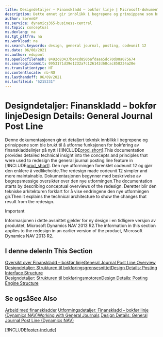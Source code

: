 ```yaml
---
title: Designdetaljer – Finanskladd – bokfør linje | Microsoft-dokumentasjon
description: Dette emnet gir innblikk i begrepene og prinsippene som brukes til å utforme funksjonen for bokføring av finanskladdelinjer på nytt i Business Central.
author: SorenGP
ms.service: dynamics365-business-central
ms.topic: conceptual
ms.devlang: na
ms.tgt_pltfrm: na
ms.workload: na
ms.search.keywords: design, general journal, posting, codeunit 12
ms.date: 06/08/2021
ms.author: edupont
ms.openlocfilehash: 8492c83437be4cd850bafdaaa5dc70d00a075674
ms.sourcegitcommit: 0953171d39e1232a7c126142d68cac858234a20e
ms.translationtype: HT
ms.contentlocale: nb-NO
ms.lasthandoff: 06/09/2021
ms.locfileid: "6215231"
---
```

# <a name="design-details-general-journal-post-line"></a><span data-ttu-id="8d1ce-103">Designdetaljer: Finanskladd – bokfør linje</span><span class="sxs-lookup"><span data-stu-id="8d1ce-103">Design Details: General Journal Post Line</span></span>

<span data-ttu-id="8d1ce-104">Denne dokumentasjonen gir et detaljert teknisk innblikk i begrepene og prinsippene som ble brukt til å utforme funksjonen for bokføring av finanskladdelinjer på nytt i [!INCLUDE[prod_short](includes/prod_short.md)].</span><span class="sxs-lookup"><span data-stu-id="8d1ce-104">This documentation provides detailed technical insight into the concepts and principles that were used to redesign the general journal posting line feature in [!INCLUDE[prod_short](includes/prod_short.md)].</span></span> <span data-ttu-id="8d1ce-105">Den nye utformingen forenklet codeunit 12 og gjør den enklere å vedlikeholde.</span><span class="sxs-lookup"><span data-stu-id="8d1ce-105">The redesign made codeunit 12 simpler and more maintainable.</span></span> <span data-ttu-id="8d1ce-106">Dokumentasjonen begynner med beskrivelse av begrepsmessige oversikter over den nye utformingen.</span><span class="sxs-lookup"><span data-stu-id="8d1ce-106">The documentation starts by describing conceptual overviews of the redesign.</span></span> <span data-ttu-id="8d1ce-107">Deretter blir den tekniske arkitekturen forklart for å vise endringene den nye utformingen gir.</span><span class="sxs-lookup"><span data-stu-id="8d1ce-107">Then it explains the technical architecture to show the changes that result from the redesign.</span></span>  

> [!IMPORTANT]
> <span data-ttu-id="8d1ce-108">Informasjonen i dette avsnittet gjelder for ny design i en tidligere versjon av produktet, Microsoft Dynamics NAV 2013 R2.</span><span class="sxs-lookup"><span data-stu-id="8d1ce-108">The information in this section applies to the redesign in an earlier version of the product, Microsoft Dynamics NAV 2013 R2.</span></span>

## <a name="in-this-section"></a><span data-ttu-id="8d1ce-109">I denne delen</span><span class="sxs-lookup"><span data-stu-id="8d1ce-109">In This Section</span></span>

[<span data-ttu-id="8d1ce-110">Oversikt over Finanskladd – bokfør linje</span><span class="sxs-lookup"><span data-stu-id="8d1ce-110">General Journal Post Line Overview</span></span>](design-details-general-journal-post-line-overview.md)  
[<span data-ttu-id="8d1ce-111">Designdetaljer: Strukturen til bokføringsgrensesnittet</span><span class="sxs-lookup"><span data-stu-id="8d1ce-111">Design Details: Posting Interface Structure</span></span>](design-details-posting-interface-structure.md)  
[<span data-ttu-id="8d1ce-112">Designdetaljer: Strukturen til bokføringsmotoren</span><span class="sxs-lookup"><span data-stu-id="8d1ce-112">Design Details: Posting Engine Structure</span></span>](design-details-posting-engine-structure.md)  

## <a name="see-also"></a><span data-ttu-id="8d1ce-113">Se også</span><span class="sxs-lookup"><span data-stu-id="8d1ce-113">See Also</span></span>

<span data-ttu-id="8d1ce-114">[Arbeid med finanskladder](ui-work-general-journals.md)
[Utformingsdetaljer: Finanskladd – bokfør linje (Dynamics NAV)](/dynamics-nav-app/design-details-general-journal-post-line)</span><span class="sxs-lookup"><span data-stu-id="8d1ce-114">[Working with General Journals](ui-work-general-journals.md)
[Design Details: General Journal Post Line (Dynamics NAV)](/dynamics-nav-app/design-details-general-journal-post-line)</span></span>  

[!INCLUDE[footer-include](includes/footer-banner.md)]